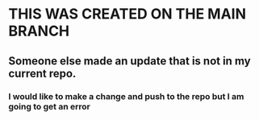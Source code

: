 # THIS WAS CREATED ON THE MAIN BRANCH

## Someone else made an update that is not in my current repo.

### I would like to make a change and push to the repo but I am going to get an error
